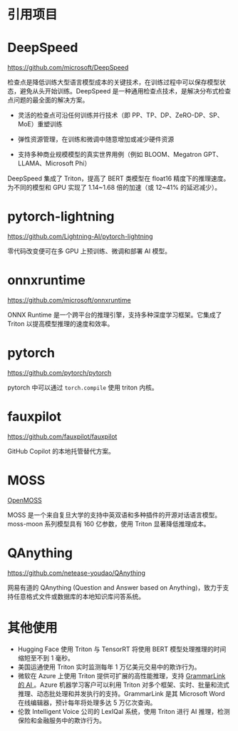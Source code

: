 # 引用项目

# DeepSpeed

https://github.com/microsoft/DeepSpeed

检查点是降低训练大型语言模型成本的关键技术，在训练过程中可以保存模型状态，避免从头开始训练。DeepSpeed 是一种通用检查点技术，是解决分布式检查点问题的最全面的解决方案。

- 灵活的检查点可沿任何训练并行技术（即 PP、TP、DP、ZeRO-DP、SP、MoE）重塑训练

- 弹性资源管理，在训练和微调中随意增加或减少硬件资源

- 支持多种商业规模模型的真实世界用例（例如 BLOOM、Megatron GPT、LLAMA、Microsoft Phi）

DeepSpeed 集成了 Triton，提高了 BERT 类模型在 float16 精度下的推理速度。为不同的模型和 GPU 实现了 1.14~1.68 倍的加速（或 12~41% 的延迟减少）。

# pytorch-lightning

https://github.com/Lightning-AI/pytorch-lightning

零代码改变便可在多 GPU 上预训练、微调和部署 AI 模型。

# onnxruntime

https://github.com/microsoft/onnxruntime

ONNX Runtime 是一个跨平台的推理引擎，支持多种深度学习框架。它集成了 Triton 以提高模型推理的速度和效率。

# pytorch

https://github.com/pytorch/pytorch

pytorch 中可以通过 `torch.compile` 使用 triton 内核。

# fauxpilot

https://github.com/fauxpilot/fauxpilot

GitHub Copilot 的本地托管替代方案。

# MOSS

[OpenMOSS](https://github.com/OpenMOSS/MOSS)

MOSS 是一个来自复旦大学的支持中英双语和多种插件的开源对话语言模型。moss-moon 系列模型具有 160 亿参数，使用 Triton 显著降低推理成本。

# QAnything

https://github.com/netease-youdao/QAnything

网易有道的 QAnything (Question and Answer based on Anything)，致力于支持任意格式文件或数据库的本地知识库问答系统。

# 其他使用

- Hugging Face 使用 Triton 与 TensorRT 将使用 BERT 模型处理推理的时间缩短至不到 1 毫秒。
- 美国运通使用 Triton 实时监测每年 1 万亿美元交易中的欺诈行为。
- 微软在 Azure 上使用 Triton 提供可扩展的高性能推理，支持 [GrammarLink 的 AI ](https://blogs.nvidia.com/blog/microsoft-triton-ai-grammar-word/)。Azure 机器学习客户可以利用 Triton 对多个框架、实时、批量和流式推理、动态批处理和并发执行的支持。GrammarLink 是其 Microsoft Word 在线编辑器，预计每年将处理多达 5 万亿次查询。
- 伦敦 Intelligent Voice 公司的 LexIQal 系统，使用 Triton 进行 AI 推理，检测保险和金融服务中的欺诈行为。

